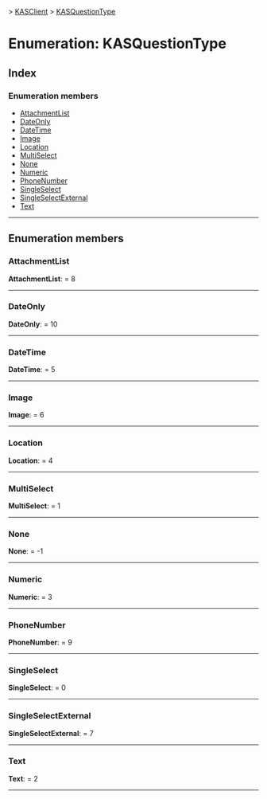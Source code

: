 [](../README.md) > [KASClient](../modules/kasclient.md) > [KASQuestionType](../enums/kasclient.kasquestiontype.md)

# Enumeration: KASQuestionType

## Index

### Enumeration members

* [AttachmentList](kasclient.kasquestiontype.md#attachmentlist)
* [DateOnly](kasclient.kasquestiontype.md#dateonly)
* [DateTime](kasclient.kasquestiontype.md#datetime)
* [Image](kasclient.kasquestiontype.md#image)
* [Location](kasclient.kasquestiontype.md#location)
* [MultiSelect](kasclient.kasquestiontype.md#multiselect)
* [None](kasclient.kasquestiontype.md#none)
* [Numeric](kasclient.kasquestiontype.md#numeric)
* [PhoneNumber](kasclient.kasquestiontype.md#phonenumber)
* [SingleSelect](kasclient.kasquestiontype.md#singleselect)
* [SingleSelectExternal](kasclient.kasquestiontype.md#singleselectexternal)
* [Text](kasclient.kasquestiontype.md#text)

---

## Enumeration members

<a id="attachmentlist"></a>

###  AttachmentList

**AttachmentList**:  = 8

___
<a id="dateonly"></a>

###  DateOnly

**DateOnly**:  = 10

___
<a id="datetime"></a>

###  DateTime

**DateTime**:  = 5

___
<a id="image"></a>

###  Image

**Image**:  = 6

___
<a id="location"></a>

###  Location

**Location**:  = 4

___
<a id="multiselect"></a>

###  MultiSelect

**MultiSelect**:  = 1

___
<a id="none"></a>

###  None

**None**:  =  -1

___
<a id="numeric"></a>

###  Numeric

**Numeric**:  = 3

___
<a id="phonenumber"></a>

###  PhoneNumber

**PhoneNumber**:  = 9

___
<a id="singleselect"></a>

###  SingleSelect

**SingleSelect**:  = 0

___
<a id="singleselectexternal"></a>

###  SingleSelectExternal

**SingleSelectExternal**:  = 7

___
<a id="text"></a>

###  Text

**Text**:  = 2

___

